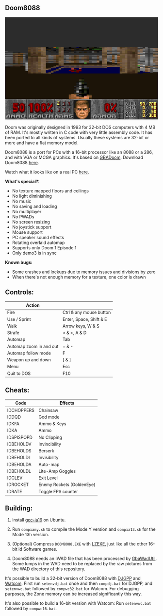 ## Doom8088
![Doom8088](readme_imgs/doom8088.png?raw=true)

Doom was originally designed in 1993 for 32-bit DOS computers with 4 MB of RAM.
It's mostly written in C code with very little assembly code.
It has been ported to all kinds of systems.
Usually these systems are 32-bit or more and have a flat memory model.

Doom8088 is a port for PCs with a 16-bit processor like an 8088 or a 286, and with VGA or MCGA graphics.
It's based on [GBADoom](https://github.com/doomhack/GBADoom).
Download Doom8088 [here](https://github.com/FrenkelS/Doom8088/releases).

Watch what it looks like on a real PC [here](https://www.youtube.com/watch?v=qoGhgmhArKw).

**What's special?:**
 - No texture mapped floors and ceilings
 - No light diminishing
 - No music
 - No saving and loading
 - No multiplayer
 - No PWADs
 - No screen resizing
 - No joystick support
 - Mouse support
 - PC speaker sound effects
 - Rotating overlaid automap
 - Supports only Doom 1 Episode 1
 - Only demo3 is in sync

**Known bugs:**
 - Some crashes and lockups due to memory issues and divisions by zero
 - When there's not enough memory for a texture, one color is drawn

## Controls:
|Action                 |                        |
|-----------------------|------------------------|
|Fire                   |Ctrl & any mouse button |
|Use / Sprint           |Enter, Space, Shift & E |
|Walk                   |Arrow keys, W & S       |
|Strafe                 |< & >, A & D            |
|Automap                |Tab                     |
|Automap zoom in and out|+ & -                   |
|Automap follow mode    |F                       |
|Weapon up and down     |[ & ]                   |
|Menu                   |Esc                     |
|Quit to DOS            |F10                     |

## Cheats:
|Code      |Effects                  |
|----------|-------------------------|
|IDCHOPPERS|Chainsaw                 |
|IDDQD     |God mode                 |
|IDKFA     |Ammo & Keys              |
|IDKA      |Ammo                     |
|IDSPISPOPD|No Clipping              |
|IDBEHOLDV |Invincibility            |
|IDBEHOLDS |Berserk                  |
|IDBEHOLDI |Invisibility             |
|IDBEHOLDA |Auto-map                 |
|IDBEHOLDL |Lite-Amp Goggles         |
|IDCLEV    |Exit Level               |
|IDROCKET  |Enemy Rockets (GoldenEye)|
|IDRATE    |Toggle FPS counter       |

## Building:
1) Install [gcc-ia16](https://launchpad.net/%7Etkchia/+archive/ubuntu/build-ia16) on Ubuntu.

2) Run `compiamy.sh` to compile the Mode Y version and `compia13.sh` for the Mode 13h version.

3) (Optional) Compress `DOOM8088.EXE` with [LZEXE](https://bellard.org/lzexe.html), just like all the other 16-bit id Software games.

4) Doom8088 needs an IWAD file that has been processed by [GbaWadUtil](https://github.com/doomhack/GbaWadUtil).
   Some lumps in the WAD need to be replaced by the raw pictures from the WAD directory of this repository.

It's possible to build a 32-bit version of Doom8088 with [DJGPP](https://github.com/andrewwutw/build-djgpp) and [Watcom](https://github.com/open-watcom/open-watcom-v2).
First run `setenvdj.bat` once and then `compdj.bat` for DJGPP, and `setenvwc.bat` followed by `compwc32.bat` for Watcom.
For debugging purposes, the Zone memory can be increased significantly this way.

It's also possible to build a 16-bit version with Watcom: Run `setenvwc.bat` followed by `compwc16.bat`.
